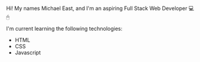 <p>Hi! My names Michael East, and I'm an aspiring Full Stack Web Developer 💻🖱</p>

<p>I'm current learning the following technologies:</p>

<ul>
  <li>HTML</li>
  <li>CSS</li>
  <li>Javascript</li>
</ul>

<!--
**MrEasty94/MrEasty94** is a ✨ _special_ ✨ repository because its `README.md` (this file) appears on your GitHub profile.

Here are some ideas to get you started:

- 🔭 I’m currently working on ...
- 🌱 I’m currently learning ...
- 👯 I’m looking to collaborate on ...
- 🤔 I’m looking for help with ...
- 💬 Ask me about ...
- 📫 How to reach me: ...
- 😄 Pronouns: ...
- ⚡ Fun fact: ...
-->
